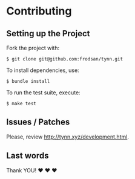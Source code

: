 Contributing
============

Setting up the Project
----------------------

Fork the project with:

```
$ git clone git@github.com:frodsan/tynn.git
```

To install dependencies, use:

```
$ bundle install
```

To run the test suite, execute:

```
$ make test
```

Issues / Patches
----------------

Please, review <http://tynn.xyz/development.html>.

Last words
----------

Thank YOU! :heart: :heart: :heart:

[pulls]: https://github.com/frodsan/tynn/pulls
